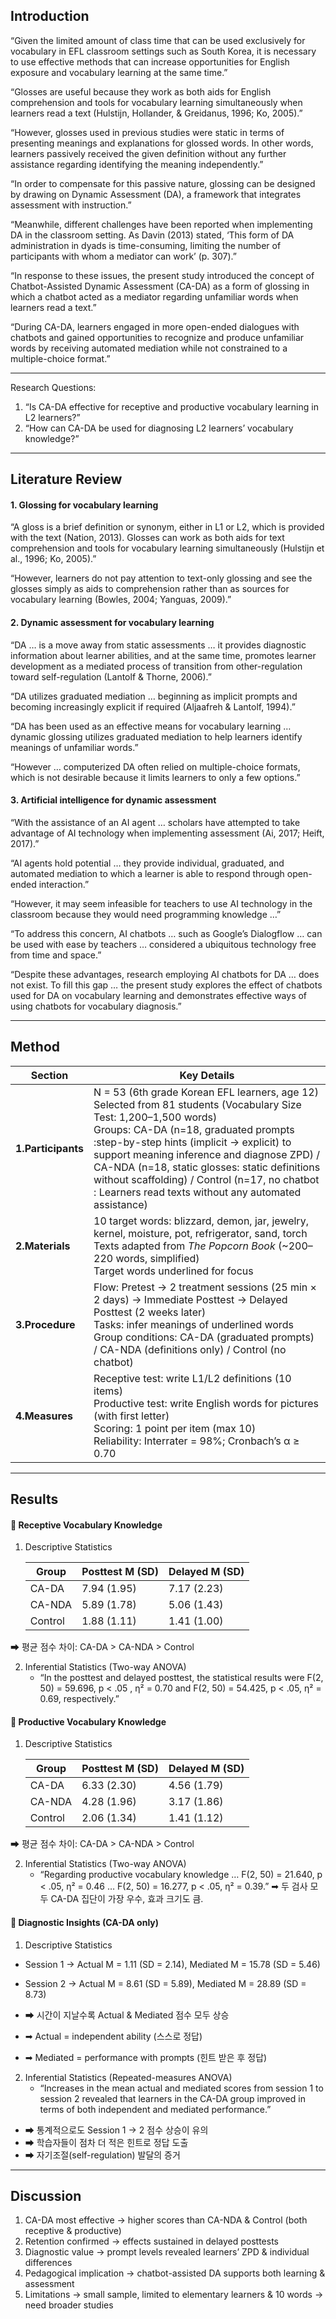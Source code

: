 ## Introduction 
“Given the limited amount of class time that can be used exclusively for vocabulary in EFL classroom settings such as South Korea, it is necessary to use effective methods that can increase opportunities for English exposure and vocabulary learning at the same time.”

“Glosses are useful because they work as both aids for English comprehension and tools for vocabulary learning simultaneously when learners read a text (Hulstijn, Hollander, & Greidanus, 1996; Ko, 2005).”

“However, glosses used in previous studies were static in terms of presenting meanings and explanations for glossed words. In other words, learners passively received the given definition without any further assistance regarding identifying the meaning independently.”

“In order to compensate for this passive nature, glossing can be designed by drawing on Dynamic Assessment (DA), a framework that integrates assessment with instruction.”

“Meanwhile, different challenges have been reported when implementing DA in the classroom setting. As Davin (2013) stated, ‘This form of DA administration in dyads is time-consuming, limiting the number of participants with whom a mediator can work’ (p. 307).”

“In response to these issues, the present study introduced the concept of Chatbot-Assisted Dynamic Assessment (CA-DA) as a form of glossing in which a chatbot acted as a mediator regarding unfamiliar words when learners read a text.”

“During CA-DA, learners engaged in more open-ended dialogues with chatbots and gained opportunities to recognize and produce unfamiliar words by receiving automated mediation while not constrained to a multiple-choice format.”

----------
Research Questions:
1. “Is CA-DA effective for receptive and productive vocabulary learning in L2 learners?”
2. “How can CA-DA be used for diagnosing L2 learners’ vocabulary knowledge?”

--------
## Literature Review 

#### 1. Glossing for vocabulary learning
“A gloss is a brief definition or synonym, either in L1 or L2, which is provided with the text (Nation, 2013). Glosses can work as both aids for text comprehension and tools for vocabulary learning simultaneously (Hulstijn et al., 1996; Ko, 2005).”

“However, learners do not pay attention to text-only glossing and see the glosses simply as aids to comprehension rather than as sources for vocabulary learning (Bowles, 2004; Yanguas, 2009).”

#### 2. Dynamic assessment for vocabulary learning
“DA … is a move away from static assessments … it provides diagnostic information about learner abilities, and at the same time, promotes learner development as a mediated process of transition from other-regulation toward self-regulation (Lantolf & Thorne, 2006).”

“DA utilizes graduated mediation … beginning as implicit prompts and becoming increasingly explicit if required (Aljaafreh & Lantolf, 1994).”

 “DA has been used as an effective means for vocabulary learning … dynamic glossing utilizes graduated mediation to help learners identify meanings of unfamiliar words.”

“However … computerized DA often relied on multiple-choice formats, which is not desirable because it limits learners to only a few options.”

#### 3. Artificial intelligence for dynamic assessment
“With the assistance of an AI agent … scholars have attempted to take advantage of AI technology when implementing assessment (Ai, 2017; Heift, 2017).”

“AI agents hold potential … they provide individual, graduated, and automated mediation to which a learner is able to respond through open-ended interaction.”

“However, it may seem infeasible for teachers to use AI technology in the classroom because they would need programming knowledge …”

“To address this concern, AI chatbots … such as Google’s Dialogflow … can be used with ease by teachers … considered a ubiquitous technology free from time and space.”

“Despite these advantages, research employing AI chatbots for DA … does not exist. To fill this gap … the present study explores the effect of chatbots used for DA on vocabulary learning and demonstrates effective ways of using chatbots for vocabulary diagnosis.”

________________________________________

## Method

| Section      | Key Details |
|--------------|-------------|
| **1.Participants** | N = 53 (6th grade Korean EFL learners, age 12) <br> Selected from 81 students (Vocabulary Size Test: 1,200–1,500 words) <br> Groups: CA-DA (n=18, graduated prompts :step-by-step hints (implicit → explicit) to support meaning inference and diagnose ZPD)  / CA-NDA (n=18, static glosses: static definitions without scaffolding) / Control (n=17, no chatbot :  Learners read texts without any automated assistance) |
| **2.Materials** | 10 target words: blizzard, demon, jar, jewelry, kernel, moisture, pot, refrigerator, sand, torch <br> Texts adapted from *The Popcorn Book* (~200–220 words, simplified) <br> Target words underlined for focus |
| **3.Procedure** | Flow: Pretest → 2 treatment sessions (25 min × 2 days) → Immediate Posttest → Delayed Posttest (2 weeks later) <br> Tasks: infer meanings of underlined words <br> Group conditions: CA-DA (graduated prompts) / CA-NDA (definitions only) / Control (no chatbot) |
| **4.Measures** | Receptive test: write L1/L2 definitions (10 items) <br> Productive test: write English words for pictures (with first letter) <br> Scoring: 1 point per item (max 10) <br> Reliability: Interrater = 98%; Cronbach’s α ≥ 0.70 |



----	
## Results 
#### 🌳 Receptive Vocabulary Knowledge

1. Descriptive Statistics
   
   | Group   | Posttest M (SD) | Delayed M (SD) |
   |---------|-----------------|----------------|
   | CA-DA   | 7.94 (1.95)     | 7.17 (2.23)    |
   | CA-NDA  | 5.89 (1.78)     | 5.06 (1.43)    |
   | Control | 1.88 (1.11)     | 1.41 (1.00)    |

➡ 평균 점수 차이: CA-DA > CA-NDA > Control

2. Inferential Statistics (Two-way ANOVA)
   - “In the posttest and delayed posttest, the statistical results were F(2, 50) = 59.696, p < .05 , η² = 0.70 and F(2, 50) = 54.425, p < .05, η² = 0.69, respectively.”

#### 🌳 Productive Vocabulary Knowledge

1. Descriptive Statistics
   
   | Group   | Posttest M (SD) | Delayed M (SD) |
   |---------|-----------------|----------------|
   | CA-DA   | 6.33 (2.30)     | 4.56 (1.79)    |
   | CA-NDA  | 4.28 (1.96)     | 3.17 (1.86)    |
   | Control | 2.06 (1.34)     | 1.41 (1.12)    |

➡ 평균 점수 차이: CA-DA > CA-NDA > Control

2. Inferential Statistics (Two-way ANOVA)
   - “Regarding productive vocabulary knowledge … F(2, 50) = 21.640, p < .05, η² = 0.46 … F(2, 50) = 16.277, p < .05, η² = 0.39.”
➡ 두 검사 모두 CA-DA 집단이 가장 우수, 효과 크기도 큼.

#### 🌱 Diagnostic Insights (CA-DA only)
1.  Descriptive Statistics
   - Session 1 → Actual M = 1.11 (SD = 2.14), Mediated M = 15.78 (SD = 5.46)
   - Session 2 → Actual M = 8.61 (SD = 5.89), Mediated M = 28.89 (SD = 8.73)
     
- ➡ 시간이 지날수록 Actual & Mediated 점수 모두 상승
- ➡ Actual = independent ability (스스로 정답)
- ➡ Mediated = performance with prompts (힌트 받은 후 정답)

2. Inferential Statistics (Repeated-measures ANOVA)
   - “Increases in the mean actual and mediated scores from session 1 to session 2 revealed that learners in the CA-DA group improved in terms of both independent and mediated performance.”

- ➡ 통계적으로도 Session 1 → 2 점수 상승이 유의
- ➡ 학습자들이 점차 더 적은 힌트로 정답 도출
- ➡ 자기조절(self-regulation) 발달의 증거

---------------

## Discussion
1. CA-DA most effective → higher scores than CA-NDA & Control (both receptive & productive)
2. Retention confirmed → effects sustained in delayed posttests
3. Diagnostic value → prompt levels revealed learners’ ZPD & individual differences
4. Pedagogical implication → chatbot-assisted DA supports both learning & assessment
5. Limitations → small sample, limited to elementary learners & 10 words → need broader studies

